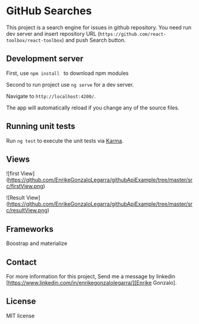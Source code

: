 # GitHub Searches 

This project is a search engine for issues in github repository.
You need run dev server and insert repository URL (`https://github.com/react-toolbox/react-toolbox`) and push Search button.

## Development server
First, use `npm install ` to download npm modules

Second to run project use  `ng serve` for a dev server. 

Navigate to `http://localhost:4200/`. 

The app will automatically reload if you change any of the source files.

## Running unit tests

Run `ng test` to execute the unit tests via [Karma](https://karma-runner.github.io).
## Views

![first View] (https://github.com/EnrikeGonzaloLegarra/githubApiExample/tree/master/src/firstView.png)

![Result View] (https://github.com/EnrikeGonzaloLegarra/githubApiExample/tree/master/src/resultView.png)
## Frameworks

Boostrap and materialize

## Contact

For more information for this project, 
Send me a message by linkedin  [https://www.linkedin.com/in/enrikegonzalolegarra/][Enrike Gonzalo].

## License

MIT license 
